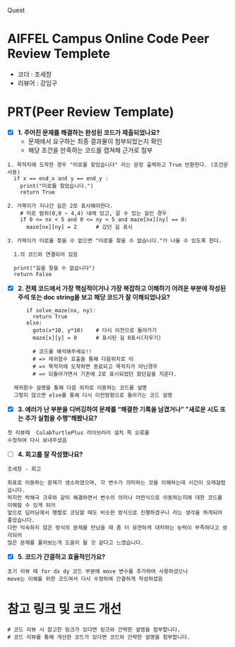 Quest
# AIFFEL Campus Online Code Peer Review Templete
- 코더 : 조세창
- 리뷰어 : 강임구


# PRT(Peer Review Template)

- [x]  **1. 주어진 문제를 해결하는 완성된 코드가 제출되었나요?**
    - 문제에서 요구하는 최종 결과물이 첨부되었는지 확인
    - 해당 조건을 만족하는 코드를 캡쳐해 근거로 첨부

```
1. 목적지에 도착한 경우 "미로를 찾았습니다" 라는 문장 출력하고 True 반환한다. (조건문 사용)
  if x == end_x and y == end_y :
    print("미로를 찾았습니다.")
    return True
```

```
2. 거북이가 지나간 길은 2로 표시해야한다.
    # 미로 범위(0,0 ~ 4,4) 내에 있고, 갈 수 있는 길인 경우
    if 0 <= nx < 5 and 0 <= ny < 5 and maze[nx][ny] == 0:
      maze[nx][ny] = 2      # 갔던 길 표시

```

```
3. 거북이가 미로를 찾을 수 없으면 "미로를 찾을 수 없습니다."가 나올 수 있도록 한다.

  1.의 코드와 연결되어 있음

  print("길을 찾을 수 없습니다")
  return False

```
- [x]  **2. 전체 코드에서 가장 핵심적이거나 가장 복잡하고 이해하기 어려운 부분에 작성된 
주석 또는 doc string을 보고 해당 코드가 잘 이해되었나요?**

```
      if solve_maze(nx, ny):
        return True
      else:
        goto(x*10, y*10)    # 다시 이전으로 돌아가기
        maze[x][y] = 0      # 표시된 길 0표시(지우기)

        # 코드를 해석해주세요!!
        # => 재귀함수 호출을 통해 다음위치로 이
        # => 목적지에 도착하면 종료되고 목적지가 아닌경우
        # => 되돌아가면서 기존에 2로 표시되었던 왔던길을 지운다.
```

```
  재귀함수 설명을 통해 다음 위치로 이동하는 코드를 설명
  그렇지 않으면 else를 통해 다시 이전방향으로 돌아가는 코드 설명
```

       
- [x]  **3. 에러가 난 부분을 디버깅하여 문제를 “해결한 기록을 남겼거나” 
”새로운 시도 또는 추가 실험을 수행”해봤나요?**
    
```
첫 리뷰때  ColabTurtlePlus 라이브러리 설치 쪽 오류를
수정하여 다시 보내주셨음

```
        
- [ ]  **4. 회고를 잘 작성했나요?**

```
조세창 - 회고

좌표로 이동하는 문제가 생소하였으며, 각 변수가 의미하는 것을 이해하는데 시간이 오래걸렸습니다. 
하지만 박해극 크루와 같이 해결하면서 변수의 의미나 어떤식으로 이동하는지에 대한 코드를 이해할 수 있게 되어 
앞으로 딥러닝에서 행렬로 코딩할 때도 비슷한 방식으로 진행하겠구나 라는 생각을 하게되어 좋았습니다. 
다만 익숙하지 않은 방식의 문제를 만났을 때 좀 더 유연하게 대처하는 능력이 부족하다고 생각되어 
많은 문제를 풀어보는게 도움이 될 것 같다고 느꼈습니다.

```
        
- [x]  **5. 코드가 간결하고 효율적인가요?**


```
초기 리뷰 때 for dx dy 코드 부분에 move 변수를 추가하여 사용하셨으나
move는 이해를 위한 코드여서 다시 수정하여 간결하게 작성하셨음
```     


# 참고 링크 및 코드 개선
```
# 코드 리뷰 시 참고한 링크가 있다면 링크와 간략한 설명을 첨부합니다.
# 코드 리뷰를 통해 개선한 코드가 있다면 코드와 간략한 설명을 첨부합니다.
```
